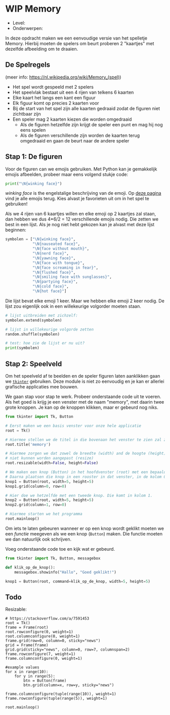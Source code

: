 # WIP Memory

* Level:
* Onderwerpen:

In deze opdracht maken we een eenvoudige versie van het spelletje Memory. Hierbij moeten de spelers om beurt proberen 2 "kaartjes" met dezelfde afbeelding om te draaien.

## De Spelregels

(meer info: https://nl.wikipedia.org/wiki/Memory_(spel))

* Het spel wordt gespeeld met 2 spelers
* Het speelvlak bestaat uit een 4 rijen van telkens 6 kaarten
* Elke kaart het langs een kant een figuur
* Elk figuur komt op precies 2 kaarten voor
* Bij de start van het spel zijn alle kaarten gedraaid zodat de figuren niet zichtbaar zijn
* Een speler mag 2 kaarten kiezen die worden omgedraaid
  * Als de figuren hetzelfde zijn krijgt de speler een punt en mag hij nog eens spelen
  * Als de figuren verschillende zijn worden de kaarten terug omgedraaid en gaan de beurt naar de andere speler

## Stap 1: De figuren

Voor de figuren can we emojis gebruiken. Met Python kan je gemakkelijk emojis afbeelden, probeer maar eens volgend stukje code:

```python
print("\N{winking face}")
```

_winking face_ is the engelstalige beschrijving van de emoji. Op [deze pagina](https://unicode.org/emoji/charts/full-emoji-list.html) vind je alle emojis terug. Kies alvast je favorieten uit om in het spel te gebruiken!

Als we 4 rijen van 6 kaartjes willen en elke emoji op 2 kaartjes zal staan, dan hebben we dus 4*6/2 = 12 verschillende emojis nodig. Die zetten we best in een lijst. Als je nog niet hebt gekozen kan je alvast met deze lijst beginnen:

```python
symbolen = ["\N{winking face}",
            "\N{nauseated face}",
            "\N{face without mouth}",
            "\N{nerd face}",
            "\N{yawning face}",
            "\N{face with tongue}",
            "\N{face screaming in fear}",
            "\N{flushed face}",
            "\N{smiling face with sunglasses}",
            "\N{partying face}",
            "\N{cold face}",
            "\N{hot face}"]
```

Die lijst bevat elke emoji 1 keer. Maar we hebben elke emoji 2 keer nodig. De lijst zou eigenlijk ook in een willekeurige volgorder moeten staan.

```python
# lijst uitbreiden met zichzelf:
symbolen.extend(symbolen)

# lijst in willekeurige volgorde zetten
random.shuffle(symbolen)

# test: hoe zie de lijst er nu uit?
print(symbolen)
```

## Stap 2: Speelveld

Om het speelveld af te beelden en de speler figuren laten aanklikken gaan we [`tkinter`](https://docs.python.org/3/library/tkinter.html) gebruiken. Deze module is niet zo eenvoudig en je kan er allerlei grafische applicaties mee bouwen.

We gaan stap voor stap te werk. Probeer onderstaande code uit te voeren. Als het goed is krijg je een venster met de naam  "memory", met daarin twee grote knoppen. Je kan op de knoppen klikken, maar er gebeurd nog niks.

```python
from tkinter import Tk, Button

# Eerst maken we een basis venster voor onze hele applicatie
root = Tk()

# Hiermee stellen we de titel in die bovenaan het venster te zien zal zijn
root.title('memory')

# Hiermee zorgen we dat zowel de breedte (width) and de hoogte (height) van het venster
# niet kunnen worden aangepast (resize)
root.resizable(width=False, height=False)

# We maken een knop (Button) in het hoofdvenster (root) met een bepaalde breedte en hoogte
# Daarna plaatsen die knop in een rooster in dat venster, in de kolom 0 en rij 0 (links bovenaan dus)
knop1 = Button(root, width=5, height=5)
knop1.grid(column=0, row=0)

# Hier doe we hetzelfde met een tweede knop. Die komt in kolom 1.
knop2 = Button(root, width=5, height=5)
knop2.grid(column=1, row=0)

# Hiermee starten we het programma
root.mainloop()
```

Om iets te laten gebeuren wanneer er op een knop wordt geklikt moeten we een _functie_ meegeven als we een knop (`Button`) maken. Die functie moeten we dan natuurlijk ook schrijven.

Voeg onderstaande code toe en kijk wat er gebeurd.

```python
from tkinter import Tk, Button, messagebox

def klik_op_de_knop():
    messagebox.showinfo("Hallo", "Goed geklikt!")

knop1 = Button(root, command=klik_op_de_knop, width=5, height=5)
```

## Todo

Resizable:

```
# https://stackoverflow.com/a/7591453
root = Tk()
frame = Frame(root)
root.rowconfigure(0, weight=1)
root.columnconfigure(0, weight=1)
frame.grid(row=0, column=0, sticky="news")
grid = Frame(frame)
grid.grid(sticky="news", column=0, row=7, columnspan=2)
frame.rowconfigure(7, weight=1)
frame.columnconfigure(0, weight=1)

#example values
for x in range(10):
    for y in range(5):
        btn = Button(frame)
        btn.grid(column=x, row=y, sticky="news")

frame.columnconfigure(tuple(range(10)), weight=1)
frame.rowconfigure(tuple(range(5)), weight=1)

root.mainloop()
```
